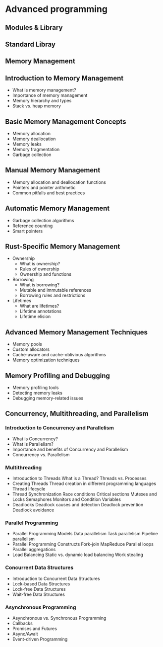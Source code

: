 # Advanced programming
## Modules & Library

## Standard Libray

## Memory Management
## Introduction to Memory Management

- What is memory management?
- Importance of memory management
- Memory hierarchy and types
- Stack vs. heap memory

## Basic Memory Management Concepts

- Memory allocation
- Memory deallocation
- Memory leaks
- Memory fragmentation
- Garbage collection

## Manual Memory Management

- Memory allocation and deallocation functions
- Pointers and pointer arithmetic
- Common pitfalls and best practices

## Automatic Memory Management

- Garbage collection algorithms
- Reference counting
- Smart pointers

## Rust-Specific Memory Management

- Ownership
  - What is ownership?
  - Rules of ownership
  - Ownership and functions
- Borrowing
  - What is borrowing?
  - Mutable and immutable references
  - Borrowing rules and restrictions
-  Lifetimes
   - What are lifetimes?
   - Lifetime annotations
   - Lifetime elision

## Advanced Memory Management Techniques

- Memory pools
- Custom allocators
- Cache-aware and cache-oblivious algorithms
- Memory optimization techniques

## Memory Profiling and Debugging

- Memory profiling tools
- Detecting memory leaks
- Debugging memory-related issues

## Concurrency, Multithreading, and Parallelism

### Introduction to Concurrency and Parallelism

- What is Concurrency?
- What is Parallelism?
- Importance and benefits of Concurrency and Parallelism
- Concurrency vs. Parallelism

### Multithreading

- Introduction to Threads
   What is a Thread?
   Threads vs. Processes
- Creating Threads
   Thread creation in different programming languages
   Thread lifecycle
- Thread Synchronization
   Race conditions
   Critical sections
   Mutexes and Locks
   Semaphores
   Monitors and Condition Variables
- Deadlocks
   Deadlock causes and detection
   Deadlock prevention
   Deadlock avoidance

### Parallel Programming

- Parallel Programming Models
   Data parallelism
   Task parallelism
   Pipeline parallelism
- Parallel Programming Constructs
   Fork-join
   MapReduce
   Parallel loops
   Parallel aggregations
- Load Balancing
   Static vs. dynamic load balancing
   Work stealing

### Concurrent Data Structures

- Introduction to Concurrent Data Structures
- Lock-based Data Structures
- Lock-free Data Structures
- Wait-free Data Structures

### Asynchronous Programming

- Asynchronous vs. Synchronous Programming
- Callbacks
- Promises and Futures
- Async/Await
- Event-driven Programming

